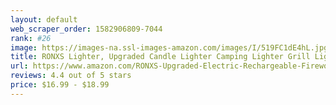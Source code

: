 ```yaml
---
layout: default 
﻿web_scraper_order: 1582906809-7044
rank: #26
image: https://images-na.ssl-images-amazon.com/images/I/519FC1dE4hL.jpg
title: RONXS Lighter, Upgraded Candle Lighter Camping Lighter Grill Lighter USB Lighter Plasma Arc with…
url: https://www.amazon.com/RONXS-Upgraded-Electric-Rechargeable-Fireworks/dp/B07FFWCWNG/ref=zg_mw_sporting-goods_26?_encoding=UTF8&psc=1&refRID=2VTEBFM0FKHWWGSXP9AH
reviews: 4.4 out of 5 stars
price: $16.99 - $18.99
---
```

